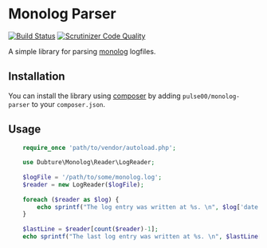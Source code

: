 Monolog Parser
==============

[![Build Status](https://travis-ci.org/pulse00/monolog-parser.svg?branch=master)](https://travis-ci.org/pulse00/monolog-parser)
[![Scrutinizer Code Quality](https://scrutinizer-ci.com/g/pulse00/monolog-parser/badges/quality-score.png?b=master)](https://scrutinizer-ci.com/g/pulse00/monolog-parser/?branch=master)

A simple library for parsing [monolog](https://github.com/Seldaek/monolog) logfiles.

## Installation

You can install the library using [composer]('http://getcomposer.org/) by adding  `pulse00/monolog-parser` to your `composer.json`.

## Usage

```php
    require_once 'path/to/vendor/autoload.php';
    
    use Dubture\Monolog\Reader\LogReader;
    
    $logFile = '/path/to/some/monolog.log';
    $reader = new LogReader($logFile);
    
    foreach ($reader as $log) {
        echo sprintf("The log entry was written at %s. \n", $log['date']->format('Y-m-d h:i:s'));
    }
    
    $lastLine = $reader[count($reader)-1];
    echo sprintf("The last log entry was written at %s. \n", $lastLine['date']->format('Y-m-d h:i:s'));

```